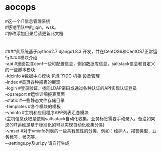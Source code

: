 # aocops  
#这一个IT信息管理系统  
#感谢团队中的jiqin，wsk。  
#修改添加目录后请更新此文档  
#  

####此系统基于python2.7 django1.8.3 开发，并在CentOS6和CentOS7正常运行####模块介绍  
	-api #里面包含conf一些可配置信息，例如数据库信息，saltstack信息和自定义的一些脚本模块  
	-idcinfo   #数据中心模块 包含了IDC 机柜 设备管理  
	-index     #首页各种报表的展现  
	-login     #登录验证，找回LDAP密码或通过各种认证的API实现认证登录  
	-opsreport #运维详细报表页面  
	-static    #一些静态文件存储目录  
	-templates #各个模块的模板  
	-vminfo    #主机和应用程序APP列表汇总模块   
		   (主机信息获取是依赖saltsatack自动化收集，业务标签需要手动录入。备注如果您的IT运维是基于标准化的可以实现自动化收集分类)  
	-vmset     #对于vminfo列表的一些共有属性的分类，例如：维护人，报警类型，业务标签，状态等.  
	--settings.py及url.py 请自行生成  